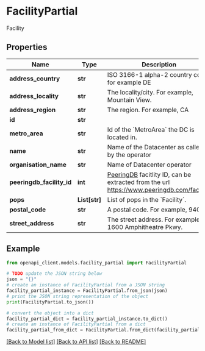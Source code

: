 # FacilityPartial

Facility

## Properties

Name | Type | Description | Notes
------------ | ------------- | ------------- | -------------
**address_country** | **str** | ISO 3166-1 alpha-2 country code, for example DE  | [optional] 
**address_locality** | **str** | The locality/city. For example, Mountain View. | [optional] 
**address_region** | **str** | The region. For example, CA | [optional] 
**id** | **str** |  | [optional] 
**metro_area** | **str** | Id of the &#x60;MetroArea&#x60; the DC is located in.  | [optional] 
**name** | **str** | Name of the Datacenter as called by the operator  | [optional] 
**organisation_name** | **str** | Name of Datacenter operator  | [optional] 
**peeringdb_facility_id** | **int** | [PeeringDB](https://www.peeringdb.com) facitlity ID, can be extracted from the url https://www.peeringdb.com/fac/$id  | [optional] 
**pops** | **List[str]** | List of pops in the &#x60;Facility&#x60;. | [optional] 
**postal_code** | **str** | A postal code. For example, 9404 | [optional] 
**street_address** | **str** | The street address. For example, 1600 Amphitheatre Pkwy. | [optional] 

## Example

```python
from openapi_client.models.facility_partial import FacilityPartial

# TODO update the JSON string below
json = "{}"
# create an instance of FacilityPartial from a JSON string
facility_partial_instance = FacilityPartial.from_json(json)
# print the JSON string representation of the object
print(FacilityPartial.to_json())

# convert the object into a dict
facility_partial_dict = facility_partial_instance.to_dict()
# create an instance of FacilityPartial from a dict
facility_partial_from_dict = FacilityPartial.from_dict(facility_partial_dict)
```
[[Back to Model list]](../README.md#documentation-for-models) [[Back to API list]](../README.md#documentation-for-api-endpoints) [[Back to README]](../README.md)


